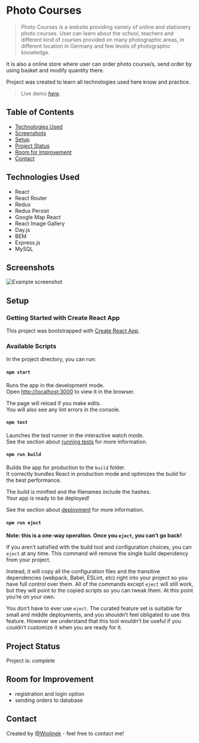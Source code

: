 # Photo Courses

> Photo Courses is a website providing variety of online and stationery photo courses.  User can learn about the school, teachers and different kind of courses provided on many photographic areas, in different location in Germany and few levels of photographic knowledge.

It is also a online store where user can order photo course/s, send order by using basket and modify quantity there.

Project was created to learn all technologies used here know and practice.


> Live demo [_here_](https://www.example.com).


## Table of Contents
* [Technologies Used](#technologies-used)
* [Screenshots](#screenshots)
* [Setup](#setup)
* [Project Status](#project-status)
* [Room for Improvement](#room-for-improvement)	
* [Contact](#contact)


## Technologies Used
- React
- React Router
- Redux
- Redux Persist
- Google Map React
- React Image Gallery
- Day.js
- BEM
- Express.js
- MySQL


## Screenshots
![Example screenshot](./../public/photopassion.png)


## Setup

### Getting Started with Create React App

This project was bootstrapped with [Create React App](https://github.com/facebook/create-react-app).

### Available Scripts

In the project directory, you can run:

#### `npm start`

Runs the app in the development mode.\
Open [http://localhost:3000](http://localhost:3000) to view it in the browser.

The page will reload if you make edits.\
You will also see any lint errors in the console.

#### `npm test`

Launches the test runner in the interactive watch mode.\
See the section about [running tests](https://facebook.github.io/create-react-app/docs/running-tests) for more information.

#### `npm run build`

Builds the app for production to the `build` folder.\
It correctly bundles React in production mode and optimizes the build for the best performance.

The build is minified and the filenames include the hashes.\
Your app is ready to be deployed!

See the section about [deployment](https://facebook.github.io/create-react-app/docs/deployment) for more information.

#### `npm run eject`

**Note: this is a one-way operation. Once you `eject`, you can’t go back!**

If you aren’t satisfied with the build tool and configuration choices, you can `eject` at any time. This command will remove the single build dependency from your project.

Instead, it will copy all the configuration files and the transitive dependencies (webpack, Babel, ESLint, etc) right into your project so you have full control over them. All of the commands except `eject` will still work, but they will point to the copied scripts so you can tweak them. At this point you’re on your own.

You don’t have to ever use `eject`. The curated feature set is suitable for small and middle deployments, and you shouldn’t feel obligated to use this feature. However we understand that this tool wouldn’t be useful if you couldn’t customize it when you are ready for it.


## Project Status
Project is: _complete_


## Room for Improvement
- registration and login option
- sending orders to database


## Contact
Created by [@Wiolinek](https://www.u-v.codes) - feel free to contact me!
